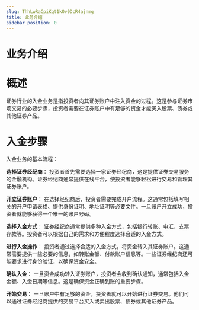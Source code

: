 ```yaml
---
slug: ThhLwRaCpiKqt1kOv0DcR4ajnmg
title: 业务介绍
sidebar_position: 0
---
```



# 业务介绍


# 概述


证券行业的入金业务是指投资者向其证券账户中注入资金的过程。这是参与证券市场交易的必要步骤，投资者需要在证券账户中有足够的资金才能买入股票、债券或其他证券产品。


# 入金步骤


入金业务的基本流程：


**选择证券经纪商**： 投资者首先需要选择一家证券经纪商，这是提供证券交易服务的金融机构。证券经纪商通常提供在线平台，使投资者能够轻松进行交易和管理其证券账户。


**开立证券账户**： 在选择经纪商后，投资者需要完成开户流程。这通常包括填写相关的开户申请表格、提供身份证明、地址证明等必要文件。一旦账户开立成功，投资者就能够获得一个唯一的账户号码。


**选择入金方式**： 证券经纪商通常提供多种入金方式，包括银行转账、电汇、支票存款等。投资者可以根据自己的需求和方便程度选择合适的入金方式。


**进行入金操作**： 投资者通过选择合适的入金方式，将资金转入其证券账户。这通常需要提供一些必要的信息，如转账金额、付款账户信息等。一些证券经纪商还可能要求进行身份验证，以确保资金安全。


**确认入金**： 一旦资金成功转入证券账户，投资者会收到确认通知，通常包括入金金额、入金日期等信息。这是确保资金正确到账的重要步骤。


**开始交易**： 一旦账户中有足够的资金，投资者就可以开始进行证券交易。他们可以通过证券经纪商提供的交易平台买入或卖出股票、债券或其他证券产品。

